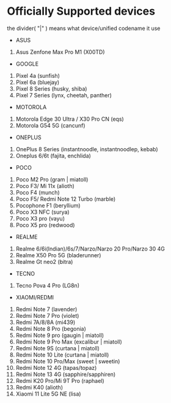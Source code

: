 # Officially Supported devices
  the divider( "|" ) means what device/unified codename it use

* ASUS
1. Asus Zenfone Max Pro M1 (X00TD)

* GOOGLE
1. Pixel 4a (sunfish)
2. Pixel 6a (bluejay)
3. Pixel 8 Series (husky, shiba)
4. Pixel 7 Series (lynx, cheetah, panther)

* MOTOROLA
1. Motorola Edge 30 Ultra / X30 Pro CN (eqs) 
2. Motorola G54 5G (cancunf)

* ONEPLUS
1. OnePlus 8 Series (instantnoodle, instantnoodlep, kebab)
2. Oneplus 6/6t (fajita, enchlida)

* POCO
1. Poco M2 Pro (gram | miatoll)
2. Poco F3/ Mi 11x (alioth)
3. Poco F4 (munch)
4. Poco F5/ Redmi Note 12 Turbo (marble) 
5. Pocophone F1 (beryllium)
6. Poco X3 NFC (surya)
7. Poco X3 pro (vayu)
8. Poco X5 pro (redwood)

* REALME
1. Realme 6/6i(Indian)/6s/7/Narzo/Narzo 20 Pro/Narzo 30 4G 
2. Realme X50 Pro 5G (bladerunner)
3. Realme Gt neo2 (bitra)

* TECNO
1. Tecno Pova 4 Pro (LG8n)

* XIAOMI/REDMI
1. Redmi Note 7 (lavender)
2. Redmi Note 7 Pro (violet)
3. Redmi 7A/8/8A (mi439)
4. Redmi Note 8 Pro (begonia)
5. Redmi Note 9 pro (gaugin | miatoll)
6. Redmi Note 9 Pro Max (excalibur | miatoll)
7. Redmi Note 9S (curtana | miatoll)
8. Redmi Note 10 Lite (curtana | miatoll)
9. Redmi Note 10 Pro/Max (sweet | sweetin)
10. Redmi Note 12 4G (tapas/topaz)
11. Redmi Note 13 4G (sapphire/sapphiren)
11. Redmi K20 Pro/Mi 9T Pro (raphael)
12. Redmi K40 (alioth)
13. Xiaomi 11 Lite 5G NE (lisa)
